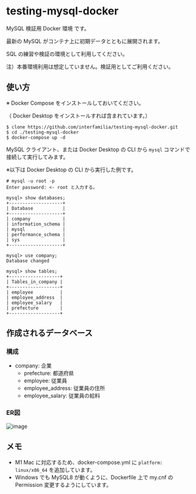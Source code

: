 # testing-mysql-docker
MySQL 検証用 Docker 環境 です。

最新の MySQL がコンテナ上に初期データとともに展開されます。

SQL の練習や検証の環境として利用してください。

注）本番環境利用は想定していません。検証用としてご利用ください。

## 使い方

※ Docker Compose をインストールしておいてください。

（ Docker Desktop をインストールすれば含まれています。）

```
$ clone https://github.com/interfamilia/testing-mysql-docker.git
$ cd ./testing-mysql-docker
$ docker-compose up -d
```

MySQL クライアント、または Docker Desktop の CLI から `mysql` コマンドで接続して実行してみます。

※以下は Docker Desktop の CLI から実行した例です。

```
# mysql -u root -p
Enter password: <- root と入力する。

mysql> show databases;
+--------------------+
| Database           |
+--------------------+
| company            |
| information_schema |
| mysql              |
| performance_schema |
| sys                |
+--------------------+

mysql> use company;
Database changed

mysql> show tables;
+-------------------+
| Tables_in_company |
+-------------------+
| employee          |
| employee_address  |
| employee_salary   |
| prefecture        |
+-------------------+
```

## 作成されるデータベース

### 構成
* company: 企業
  * prefecture: 都道府県
  * employee: 従業員
  * employee_address: 従業員の住所
  * employee_salary: 従業員の給料

### ER図

![image](https://user-images.githubusercontent.com/61341140/170672728-4cdd08aa-410b-4a0f-89be-424098eb56c5.png)

## メモ

* M1 Mac に対応するため、docker-compose.yml に `platform: linux/x86_64` を追加しています。
* Windows でも MySQL8 が動くように、Dockerfile 上で my.cnf の Permission 変更するようにしています。
